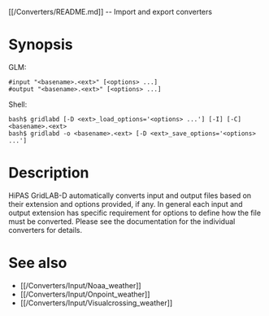 [[/Converters/README.md]] -- Import and export converters

# Synopsis

GLM:

~~~
#input "<basename>.<ext>" [<options> ...]
#output "<basename>.<ext>" [<options> ...]
~~~

Shell:

~~~
bash$ gridlabd [-D <ext>_load_options='<options> ...'] [-I] [-C] <basename>.<ext>
bash$ gridlabd -o <basename>.<ext> [-D <ext>_save_options='<options> ...']
~~~

# Description

HiPAS GridLAB-D automatically converts input and output files based on their extension and options provided, if any. In general each input and output extension has specific requirement for options to define how the file must be converted. Please see the documentation for the individual converters for details.

# See also

* [[/Converters/Input/Noaa_weather]]
* [[/Converters/Input/Onpoint_weather]]
* [[/Converters/Input/Visualcrossing_weather]]
